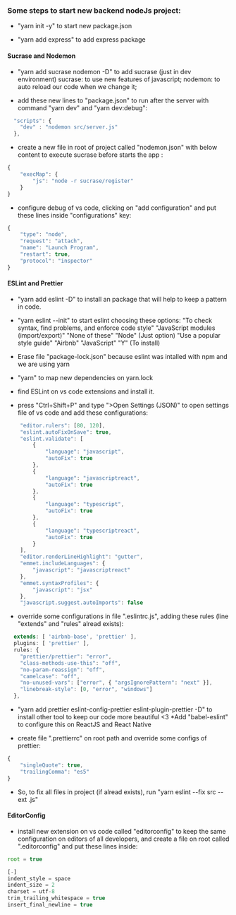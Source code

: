 ### Some steps to start new backend nodeJs project:

- "yarn init -y" to start new package.json

- "yarn add express" to add express package

#### Sucrase and Nodemon
- "yarn add sucrase nodemon -D" to add sucrase (just in dev environment)
sucrase: to use new features of javascript; 
nodemon: to auto reload our code when we change it;

- add these new lines to "package.json" to run after the server with command "yarn dev" and "yarn dev:debug":
```javascript
  "scripts": {
    "dev" : "nodemon src/server.js"
  },
```

- create a new file in root of project called "nodemon.json" with below content to execute sucrase before starts the app :

```javascript
{
	"execMap": {
		"js": "node -r sucrase/register"
	}
}
```

- configure debug of vs code, clicking on "add configuration" and put these lines inside "configurations" key:
```javascript
{
	"type": "node",
	"request": "attach",
	"name": "Launch Program",
	"restart": true,
	"protocol": "inspector"
}
```

#### ESLint and Prettier
- "yarn add eslint -D" to install an package that will help to keep a pattern in code.

- "yarn eslint --init" to start eslint choosing these options:
"To check syntax, find problems, and enforce code style"
"JavaScript modules (import/export)"
"None of these"
"Node" (Just option)
"Use a popular style guide"
"Airbnb"
"JavaScript"
"Y" (To install)

- Erase file "package-lock.json" because eslint was intalled with npm and we are using yarn

- "yarn" to map new dependencies on yarn.lock

- find ESLint on vs code extensions and install it.

- press "Ctrl+Shift+P" and type ">Open Settings (JSON)" to open settings file of vs code and add these configurations:
```javascript
    "editor.rulers": [80, 120],    
    "eslint.autoFixOnSave": true,
    "eslint.validate": [
        {
            "language": "javascript",
            "autoFix": true
        },
        {
            "language": "javascriptreact",
            "autoFix": true
        },
        {
            "language": "typescript",
            "autoFix": true
        },
        {
            "language": "typescriptreact",
            "autoFix": true
        }
    ],
    "editor.renderLineHighlight": "gutter",
    "emmet.includeLanguages": {
        "javascript": "javascriptreact"
    },
    "emmet.syntaxProfiles": {
        "javascript": "jsx"
    },
    "javascript.suggest.autoImports": false
```

- override some configurations in file ".eslintrc.js", adding these rules (line "extends" and "rules" alread exists):
```javascript
  extends: [ 'airbnb-base', 'prettier' ], 
  plugins: [ 'prettier' ],
  rules: {
    "prettier/prettier": "error",
    "class-methods-use-this": "off",
    "no-param-reassign": "off",
    "camelcase": "off",
    "no-unused-vars": ["error", { "argsIgnorePattern": "next" }],
    "linebreak-style": [0, "error", "windows"]
  },
```

- "yarn add prettier eslint-config-prettier eslint-plugin-prettier -D" to install other tool to keep our code more beautiful <3
*Add "babel-eslint" to configure this on ReactJS and React Native

- create file ".prettierrc" on root path and override some configs of prettier:
```javascript
{
	"singleQuote": true,
	"trailingComma": "es5"
}
```

- So, to fix all files in project (if alread exists), run "yarn eslint --fix src --ext .js"

#### EditorConfig
- install new extension on vs code called "editorconfig" to keep the same configuration on editors of all developers, and create a file on root called ".editorconfig" and put these lines inside:

```javascript
root = true

[-]
indent_style = space
indent_size = 2
charset = utf-8
trim_trailing_whitespace = true
insert_final_newline = true
```

